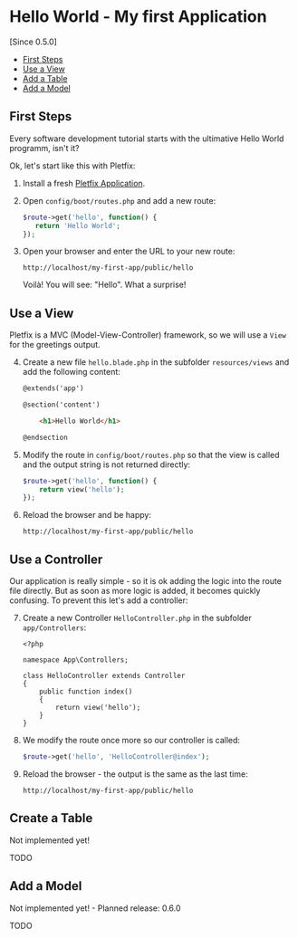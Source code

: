 # Hello World - My first Application 

[Since 0.5.0]

- [First Steps](#first-steps)
- [Use a View](#view)
- [Add a Table](#table)
- [Add a Model](#model)

<a name="first-steps"></a>
## First Steps

Every software development tutorial starts with the ultimative Hello World programm, isn't it?

Ok, let's start like this with Pletfix:

1. Install a fresh [Pletfix Application](https://github.com/pletfix/app).

2. Open `config/boot/routes.php` and add a new route:

    ~~~php
    $route->get('hello', function() {
       return 'Hello World';      
    });
    ~~~

3. Open your browser and enter the URL to your new route:
    
    ~~~
    http://localhost/my-first-app/public/hello
    ~~~

    Voilà! You will see: "Hello". What a surprise! 
    
<a name="view"></a>    
## Use a View

Pletfix is a MVC (Model-View-Controller) framework, so we will use a `View` for the greetings output.
 
4. Create a new file `hello.blade.php` in the subfolder `resources/views` and add the following content:

    ~~~html
    @extends('app')
    
    @section('content')
    
        <h1>Hello World</h1>
    
    @endsection
    ~~~
 
5. Modify the route in `config/boot/routes.php` so that the view is called and the output string is not returned directly:
 
    ~~~php
    $route->get('hello', function() {
        return view('hello');
    });
    ~~~
        
6. Reload the browser and be happy:
    
    ~~~
    http://localhost/my-first-app/public/hello
    ~~~
    
<a name="controller"></a>    
## Use a Controller

Our application is really simple - so it is ok adding the logic into the route file directly.
But as soon as more logic is added, it becomes quickly confusing. To prevent this let's add a controller:

7. Create a new Controller `HelloController.php` in the subfolder `app/Controllers`:

    ~~~
    <?php
    
    namespace App\Controllers;
    
    class HelloController extends Controller
    {
        public function index()
        {
            return view('hello');
        }
    }
    ~~~
    
8. We modify the route once more so our controller is called:
 
    ~~~php
    $route->get('hello', 'HelloController@index');
    ~~~
        
9. Reload the browser - the output is the same as the last time:
    
    ~~~
    http://localhost/my-first-app/public/hello
    ~~~
    
## Create a Table

<i class="fa fa-wrench fa-2x" aria-hidden="true"></i> Not implemented yet!

TODO

## Add a Model 
    
<i class="fa fa-wrench fa-2x" aria-hidden="true"></i> Not implemented yet! - Planned release: 0.6.0

TODO    
    